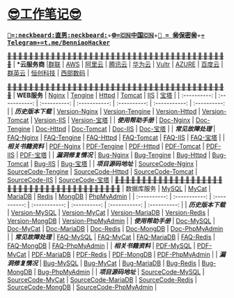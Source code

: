 # __[:sunglasses:工作笔记:sunglasses:](https://github.com/benniao1996/1996)__
<kbd>[__:restroom:=:neckbeard:直男:neckbeard:__](https://github.com/benniao1996/1996)</kbd>+<kbd>[__:globe_with_meridians:=:cn:中国:cn:__](https://github.com/benniao1996/1996)</kbd>+<kbd>[__:couple_with_heart: = :secret:保密:secret:__](https://github.com/benniao1996/1996)</kbd>+<kbd>[__~~:airplane:~~Telegram~~:airplane:~~=t.me/BenniaoHacker__](https://t.me/BenniaoHacker)</kbd>

[~~__**:shit: :shit: :shit: :shit: :shit: :shit: :shit: :shit: :shit: :shit: :shit: :shit: :shit: :shit: :shit: :shit: :shit: :shit: :shit: :shit: :shit: :shit: :shit: :shit: :shit: :shit: :shit: :shit: :shit: :shit: :shit: :shit: :shit: :shit: :shit: :shit: :shit: :shit: :shit: :shit: :shit:**__~~](https://t.me/BenniaoHacker)
| __*云服务商__ |[群联](http://www.ispqq.com/) | [AWS](https://aws.amazon.com/) | [阿里云](https://cn.aliyun.com/) | [腾讯云](https://cloud.tencent.com/) | [华为云](https://www.huaweicloud.com/intl/zh-cn/) | [Vultr](https://www.vultr.com/?ref=8606091-6G) | [AZURE](https://azure.microsoft.com/zh-cn/) | [百度云](https://cloud.baidu.com/) | [群英云](http://www.qy.com.cn/) | [恒创科技](https://www.henghost.com/) | [西部数码](https://www.west.cn/) | 

[~~__**:shit: :shit: :shit: :shit: :shit: :shit: :shit: :shit: :shit: :shit: :shit: :shit: :shit: :shit: :shit: :shit: :shit: :shit: :shit: :shit: :shit: :shit: :shit: :shit: :shit: :shit: :shit: :shit: :shit: :shit: :shit: :shit: :shit: :shit: :shit: :shit: :shit: :shit: :shit: :shit: :shit:**__~~](https://t.me/BenniaoHacker)
| __WEB服务__ | [Nginx](https://nginx.org/)  | [Tengine](https://tengine.taobao.org/) | [Httpd](https://httpd.apache.org/) | [Tomcat](https://tomcat.apache.org/) | [IIS](https://www.iis.net/) | [宝塔](https://www.bt.cn/)  | 
| :----------: | :-----------: | :----------: | :-----------: | :----------: | :-----------: | :----------: | 
| ***历史版本下载*** | [Version-Nginx](https://nginx.org/en/download.html) | [Version-Tengine](https://tengine.taobao.org/download_cn.html) | [Version-Httpd](https://httpd.apache.org/download.cgi) | [Version-Tomcat](https://archive.apache.org/dist/tomcat/) | [Version-IIS](https://www.iis.net/downloads) | [Version-宝塔]() |
| ***使用帮助手册*** | [Doc-Nginx](https://nginx.org/en/docs/) | [Doc-Tengine](https://tengine.taobao.org/documentation_cn.html) | [Doc-Httpd](https://httpd.apache.org/docs/) | [Doc-Tomcat](https://tomcat.apache.org/index.html) | [Doc-IIS](https://docs.microsoft.com/zh-cn/iis/install/installing-iis-7/installing-necessary-iis-components-on-windows-vista) | [Doc-宝塔]() |
| ***常见故障处理*** | [FAQ-Nginx](https://nginx.org/en/docs/faq.html) | [FAQ-Tengine](https://tengine.taobao.org/faq_cn.html) | [FAQ-Httpd](https://cwiki.apache.org/confluence/display/httpd/FAQ) | [FAQ-Tomcat](https://cwiki.apache.org/confluence/display/TOMCAT/FAQ) | [FAQ-IIS](https://www.iis.net/downloads/category/troubleshoot) | [FAQ-宝塔]() |
| ***相关书籍资料*** | [PDF-Nginx](https://nginx.org/en/books.html) | [PDF-Tengine](https://tengine.taobao.org/book/) | [PDF-Httpd](https://cwiki.apache.org/confluence/display/httpd/) | [PDF-Tomcat](https://cwiki.apache.org/confluence/display/TOMCAT) | [PDF-IIS](https://docs.microsoft.com/en-us/previous-versions/windows/it-pro/windows-server-2008-R2-and-2008/dd349801(v=ws.10)) | [PDF-宝塔]() |
| ***漏洞修复情况*** | [Bug-Nginx](http://nginx.org/en/security_advisories.html) | [Bug-Tengine](https://tengine.taobao.org/changelog_cn.html) | [Bug-Httpd](https://httpd.apache.org/security/vulnerabilities_24.html) | [Bug-Tomcat](https://tomcat.apache.org/security.html) | [Bug-IIS](https://www.iis.net/downloads/community/category/secure) | [Bug-宝塔]() |
| ***项目源码地址*** | [SourceCode-Nginx](https://trac.nginx.org/nginx/browser?_ga=2.197435695.1080274919.1593757551-622746952.1593600593) | [SourceCode-Tengine](https://tengine.taobao.org/source_cn.html) | [SourceCode-Httpd](https://github.com/apache/httpd) | [SourceCode-Tomcat](https://tomcat.apache.org/source.html) | [SourceCode-IIS](https://www.iis.net/) | [SourceCode-宝塔]() |
[~~__**:shit: :shit: :shit: :shit: :shit: :shit: :shit: :shit: :shit: :shit: :shit: :shit: :shit: :shit: :shit: :shit: :shit: :shit: :shit: :shit: :shit: :shit: :shit: :shit: :shit: :shit: :shit: :shit: :shit: :shit: :shit: :shit: :shit: :shit: :shit: :shit: :shit: :shit: :shit: :shit: :shit:**__~~](https://t.me/BenniaoHacker)
| 数据库服务 | [MySQL](https://www.mysql.com/)  | [MyCat](https://mycat.org.cn/) | [MariaDB](https://mariadb.org/) | [Redis](https://redis.io/) | [MongDB](https://www.mongodb.com/) | [PhpMyAdmin](https://www.phpmyadmin.net/)  | 
| :----------: | :-----------: | :----------: | :-----------: | :----------: | :-----------: | :----------: | 
| ***历史版本下载*** | [Version-MySQL](http://nginx.org/en/download.html) | [Version-MyCat]() | [Version-MariaDB]() | [Version-Redis]() | [Version-MongDB]() | [Version-PhpMyAdmin]() |
| ***使用帮助手册*** | [Doc-MySQL]() | [Doc-MyCat]() | [Doc-MariaDB]() | [Doc-Redis]() | [Doc-MongDB]() | [Doc-PhpMyAdmin]() |
| ***常见故障处理*** | [FAQ-MySQL]() | [FAQ-MyCat]() | [FAQ-MariaDB]() | [FAQ-Redis]() | [FAQ-MongDB]() | [FAQ-PhpMyAdmin]() |
| ***相关书籍资料*** | [PDF-MySQL]() | [PDF-MyCat]() | [PDF-MariaDB]() | [PDF-Redis]() | [PDF-MongDB]() | [PDF-PhpMyAdmin]() |
| ***漏洞修复情况*** | [Bug-MySQL]() | [Bug-MyCat]() | [Bug-MariaDB]() | [Bug-Redis]() | [Bug-MongDB]() | [Bug-PhpMyAdmin]() |
| ***项目源码地址*** | [SourceCode-MySQL]() | [SourceCode-MyCat]() | [SourceCode-MariaDB]() | [SourceCode-Redis]() | [SourceCode-MongDB]() | [SourceCode-PhpMyAdmin]() |



